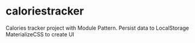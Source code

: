 # caloriestracker

Calories tracker project with Module Pattern.
Persist data to LocalStorage
MaterializeCSS to create UI